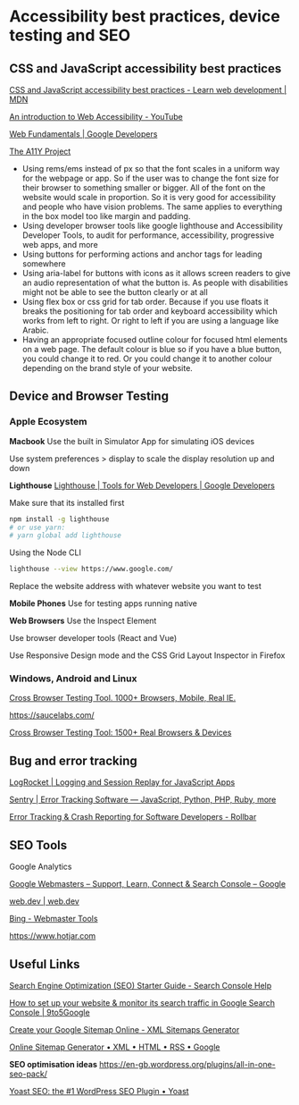 # Accessibility best practices, device testing and SEO

## CSS and JavaScript accessibility best practices
[CSS and JavaScript accessibility best practices - Learn web development | MDN](https://developer.mozilla.org/en-US/docs/Learn/Accessibility/CSS_and_JavaScript)

[An introduction to Web Accessibility - YouTube](https://www.youtube.com/watch?v=9I-DCEa1WhM)

[Web Fundamentals   |  Google Developers](https://developers.google.com/web/fundamentals/)

[The A11Y Project](https://a11yproject.com/)

* Using rems/ems instead of px so that the font scales in a uniform way for the webpage or app. So if the user was to change the font size for their browser to something smaller or bigger. All of the font on the website would scale in proportion. So it is very good for accessibility and people who have vision problems. The same applies to everything in the box model too like margin and padding.
* Using developer browser tools like google lighthouse and Accessibility Developer Tools, to audit for performance, accessibility, progressive web apps, and more
* Using buttons for performing actions and anchor tags for leading somewhere
* Using aria-label for buttons with icons as it allows screen readers to give an audio representation of what the button is. As people with disabilities might not be able to see the button clearly or at all
* Using flex box or css grid for tab order. Because if you use floats it breaks the positioning for tab order and keyboard accessibility which works from left to right. Or right to left if you are using a language like Arabic.
* Having an appropriate focused outline colour for focused html elements on a web page. The default colour is blue so if you have a blue button, you could change it to red. Or you could change it to another colour depending on the brand style of your website.

## Device and Browser Testing
### Apple Ecosystem

__Macbook__
Use the built in Simulator App for simulating iOS devices

Use system preferences > display to scale the display resolution up and down

__Lighthouse__
[Lighthouse  |  Tools for Web Developers       |  Google Developers](https://developers.google.com/web/tools/lighthouse/)

Make sure that its installed first

```bash
npm install -g lighthouse
# or use yarn: 
# yarn global add lighthouse 
```

Using the Node CLI

```bash
lighthouse --view https://www.google.com/
```

Replace the website address with whatever website you want to test

__Mobile Phones__
Use for testing apps running native

__Web Browsers__
Use the Inspect Element

Use browser developer tools (React and Vue)

Use Responsive Design mode and the CSS Grid Layout Inspector in Firefox

### Windows, Android and Linux

[Cross Browser Testing Tool. 1000+ Browsers, Mobile, Real IE.](https://www.browserstack.com/#)

https://saucelabs.com/

[Cross Browser Testing Tool: 1500+ Real Browsers & Devices](https://crossbrowsertesting.com/)

## Bug and error tracking
[LogRocket | Logging and Session Replay for JavaScript Apps](https://logrocket.com)

[Sentry | Error Tracking Software — JavaScript, Python, PHP, Ruby, more](https://sentry.io/welcome/)

[Error Tracking & Crash Reporting for Software Developers - Rollbar](https://rollbar.com) 

## SEO Tools
Google Analytics

[Google Webmasters – Support, Learn, Connect & Search Console – Google](https://www.google.com/webmasters/#?modal_active=none)

[web.dev  |  web.dev](https://web.dev/)

[Bing - Webmaster Tools](https://www.bing.com/toolbox/webmaster)

https://www.hotjar.com

## Useful Links
[Search Engine Optimization (SEO) Starter Guide - Search Console Help](https://support.google.com/webmasters/answer/7451184?hl=en)

[How to set up your website & monitor its search traffic in Google Search Console | 9to5Google](https://9to5google.com/2018/01/30/how-to-setup-and-optimze-for-google-search-console/?pushup=1)

[Create your Google Sitemap Online - XML Sitemaps Generator](https://www.xml-sitemaps.com/)

[Online Sitemap Generator • XML • HTML • RSS • Google](https://xmlsitemapgenerator.org/sitemap-generator.aspx)

__SEO optimisation ideas__
https://en-gb.wordpress.org/plugins/all-in-one-seo-pack/

[Yoast SEO: the #1 WordPress SEO Plugin • Yoast](https://yoast.com/wordpress/plugins/seo/)